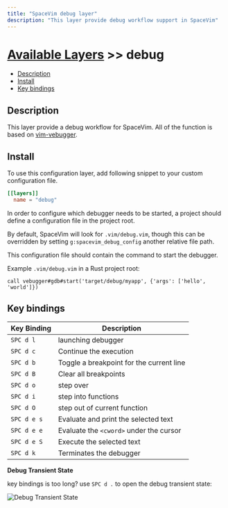 ```yaml
---
title: "SpaceVim debug layer"
description: "This layer provide debug workflow support in SpaceVim"
---
```


# [Available Layers](../) >> debug

<!-- vim-markdown-toc GFM -->

- [Description](#description)
- [Install](#install)
- [Key bindings](#key-bindings)

<!-- vim-markdown-toc -->

## Description

This layer provide a debug workflow for SpaceVim. All of the function is based on [vim-vebugger](https://github.com/idanarye/vim-vebugger).

## Install


To use this configuration layer, add following snippet to your custom configuration file.

```toml
[[layers]]
  name = "debug"
```

In order to configure which debugger needs to be started, a project should define a configuration
file in the project root.

By default, SpaceVim will look for `.vim/debug.vim`, though this can be overridden by setting
`g:spacevim_debug_config` another relative file path.

This configuration file should contain the command to start the debugger.

Example `.vim/debug.vim` in a Rust project root:
```vim
call vebugger#gdb#start('target/debug/myapp', {'args': ['hello', 'world']})
```

## Key bindings

| Key Binding | Description                              |
| ----------- | ---------------------------------------- |
| `SPC d l`   | launching debugger                       |
| `SPC d c`   | Continue the execution                   |
| `SPC d b`   | Toggle a breakpoint for the current line |
| `SPC d B`   | Clear all breakpoints                    |
| `SPC d o`   | step over                                |
| `SPC d i`   | step into functions                      |
| `SPC d O`   | step out of current function             |
| `SPC d e s` | Evaluate and print the selected text     |
| `SPC d e e` | Evaluate the `<cword>` under the cursor  |
| `SPC d e S` | Execute the selected text                |
| `SPC d k`   | Terminates the debugger                  |

**Debug Transient State**

key bindings is too long? use `SPC d .` to open the debug transient state:

![Debug Transient State](https://user-images.githubusercontent.com/13142418/33996076-b03c05bc-e0a5-11e7-90fd-5f31e2703d7e.png)

